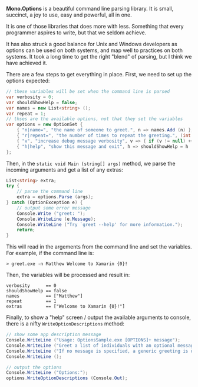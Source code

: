 
**Mono.Options** is a beautiful command line parsing library. It is small, succinct, a 
joy to use, easy and powerful, all in one.

It is one of those libraries that does more with less. Something that every 
programmer aspires to write, but that we seldom achieve.

It has also struck a good balance for Unix and Windows developers as options can 
be used on both systems, and map well to practices on both systems. It took a long 
time to get the right "blend" of parsing, but I think we have achieved it.

There are a few steps to get everything in place. First, we need to set up the 
options expected:

```c#
// these variables will be set when the command line is parsed
var verbosity = 0;
var shouldShowHelp = false;
var names = new List<string> ();
var repeat = 1;
// thses are the available options, not that they set the variables
var options = new OptionSet { 
    { "n|name=", "the name of someone to greet.", n => names.Add (n) }, 
    { "r|repeat=", "the number of times to repeat the greeting.", (int r) => repeat = r }, 
    { "v", "increase debug message verbosity", v => { if (v != null) ++verbosity; } }, 
    { "h|help", "show this message and exit", h => shouldShowHelp = h != null },
};
```

Then, in the `static void Main (string[] args)` method, we parse the incoming 
arguments and get a list of any extras:

```c#
List<string> extra;
try {
    // parse the command line
    extra = options.Parse (args);
} catch (OptionException e) {
    // output some error message
    Console.Write ("greet: ");
    Console.WriteLine (e.Message);
    Console.WriteLine ("Try `greet --help' for more information.");
    return;
}
```

This will read in the argements from the command line and set the variables. For
example, if the command line is:

```console
> greet.exe -n Matthew Welcome to Xamarin {0}!
```

Then, the variables will be processed and result in:

    verbosity      == 0
    shouldShowHelp == false
    names          == ["Matthew"]
    repeat         == 1
    extras         == ["Welcome to Xamarin {0}!"]

Finally, to show a "help" screen / output the available arguments to
console, there is a nifty `WriteOptionDescriptions` method:

```c#
// show some app description message
Console.WriteLine ("Usage: OptionsSample.exe [OPTIONS]+ message");
Console.WriteLine ("Greet a list of individuals with an optional message.");
Console.WriteLine ("If no message is specified, a generic greeting is used.");
Console.WriteLine ();

// output the options
Console.WriteLine ("Options:");
options.WriteOptionDescriptions (Console.Out);
```
